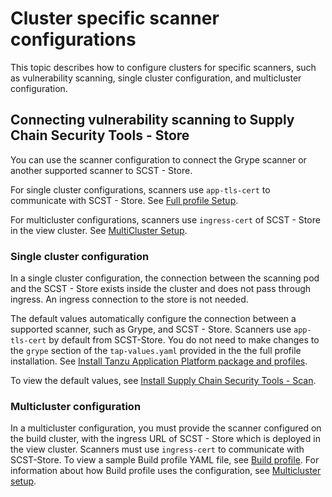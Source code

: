 # Cluster specific scanner configurations

This topic describes how to configure clusters for specific scanners, such as
vulnerability scanning, single cluster configuration, and multicluster
configuration.

## Connecting vulnerability scanning to Supply Chain Security Tools - Store

You can use the scanner configuration to connect the Grype scanner or another
supported scanner to SCST - Store. 

For single cluster configurations, scanners use `app-tls-cert` to communicate
with SCST - Store. See [Full profile Setup](../install.hbs.md#install-profile).

For multicluster configurations, scanners use `ingress-cert` of SCST - Store in
the view cluster. See [MultiCluster Setup](multicluster-setup.hbs.md).

### Single cluster configuration

In a single cluster configuration, the connection between the scanning pod and
the SCST - Store exists inside the cluster and does not pass through ingress. An
ingress connection to the store is not needed.

The default values automatically configure the connection between a supported
scanner, such as Grype, and SCST - Store. Scanners use `app-tls-cert` by default
from SCST-Store. You do not need to make changes to the `grype` section of the
`tap-values.yaml` provided in the the full profile installation. See [Install Tanzu Application Platform package and profiles](../install.hbs.md#install-profile).

To view the default values, see [Install Supply Chain Security Tools - Scan](../scst-scan/install-scst-scan.hbs.md#-configure-properties).

### Multicluster configuration

In a multicluster configuration, you must provide the scanner configured on the
build cluster, with the ingress URL of SCST - Store which is deployed in the
view cluster. Scanners must use `ingress-cert` to communicate with SCST-Store.
To view a sample Build profile YAML file, see [Build
profile](../multicluster/reference/tap-values-build-sample.hbs.md). For
information about how Build profile uses the configuration, see [Multicluster
setup](multicluster-setup.hbs.md#install-build-profile).